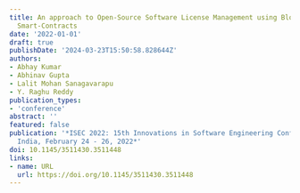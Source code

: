 ```yaml
---
title: An approach to Open-Source Software License Management using Blockchain-based
  Smart-Contracts
date: '2022-01-01'
draft: true
publishDate: '2024-03-23T15:50:58.828644Z'
authors:
- Abhay Kumar
- Abhinav Gupta
- Lalit Mohan Sanagavarapu
- Y. Raghu Reddy
publication_types:
- 'conference'
abstract: ''
featured: false
publication: '*ISEC 2022: 15th Innovations in Software Engineering Conference, Gandhinagar,
  India, February 24 - 26, 2022*'
doi: 10.1145/3511430.3511448
links:
- name: URL
  url: https://doi.org/10.1145/3511430.3511448
---
```


